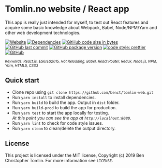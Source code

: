 # Tomlin.no website / React app

This app is really just intended for myself, to test out React features and acquire some basic knowledge
about Webpack, Babel, Node/NPM/Yarn and other web development technologies.

[![Website](https://img.shields.io/website-up-down-green-red/http/tomlin.no.svg?label=website)](https://tomlin.no)
[![Dependencies](https://img.shields.io/david/benct/tomlin-web.svg)](https://github.com/benct/tomlin-web/blob/master/package.json)
[![GitHub code size in bytes](https://img.shields.io/github/languages/code-size/benct/tomlin-web.svg)](https://github.com/benct/tomlin-web)
[![GitHub last commit](https://img.shields.io/github/last-commit/benct/tomlin-web.svg)](https://github.com/benct/tomlin-web)
[![GitHub package version](https://img.shields.io/github/package-json/v/benct/tomlin-web.svg)](https://github.com/benct/tomlin-web/blob/master/package.json)
[![code style: prettier](https://img.shields.io/badge/code_style-prettier-ff69b4.svg?style=flat)](https://github.com/prettier/prettier)
[![GitHub](https://img.shields.io/github/license/benct/tomlin-web.svg)](https://github.com/benct/tomlin-web/blob/master/LICENCE)

<sub><i>Keywords: React.js, ES6/ES2015, Hot Reloading, Babel, React Router, Redux, Node.js, NPM, Yarn, HTML5, CSS3</i></sub>

## Quick start

 - Clone repo using `git clone https://github.com/benct/tomlin-web.git`
 - Run `yarn install` to install dependencies.<br />
 - Run `yarn build` to build the app. Output in `dist` folder.
 - Run `yarn build-prod` to build the app for production.
 - Run `yarn test` to start the app locally for testing.<br/>
   *At this point you can see the app at `http://localhost:8080`.*
 - Run `yarn lint` to check for code style issues.
 - Run `yarn clean` to clean/delete the output directory.

## License

This project is licensed under the MIT license, Copyright (c) 2019 Ben Christopher Tomlin.
For more information see `LICENSE`.
